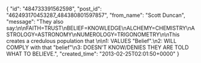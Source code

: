  {
   "id": "484733391562598",
   "post_id": "462493170453287_484380801597857",
   "from_name": "Scott Duncan",
   "message": "They also say:\n\nFAITH=TRUST\nBELIEF=KNOWLEDGE\nALCHEMY=CHEMISTRY\nASTROLOGY=ASTRONOMY\nNUMEROLOGY=TRIGONOMETRY\n\nThis creates a credulous population that \n\n1: VALUES \"Belief\".\n2: WILL COMPLY with that \"belief\"\n3: DOESN'T KNOW/DENIES THEY ARE TOLD WHAT TO BELIEVE.",
   "created_time": "2013-02-25T02:01:50+0000"
 }
